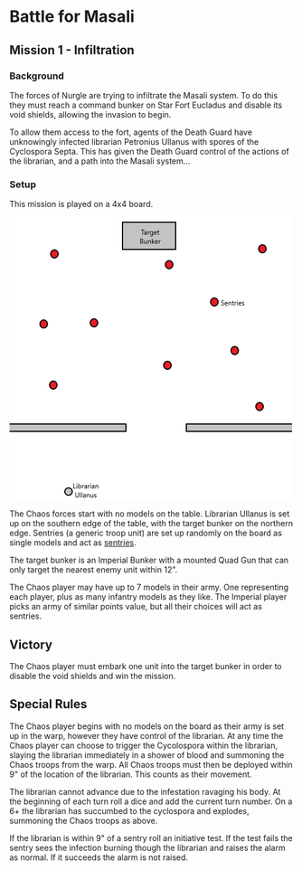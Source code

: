 # Battle for Masali
## Mission 1 - Infiltration

### Background
The forces of Nurgle are trying to infiltrate the Masali system. To do this they must reach a command bunker on Star Fort Eucladus and disable its void shields, allowing the invasion to begin.

To allow them access to the fort, agents of the Death Guard have unknowingly infected librarian Petronius Ullanus with spores of the Cyclospora Septa. This has given the Death Guard control of the actions of the librarian, and a path into the Masali system...

### Setup
This mission is played on a 4x4 board.

![Mission 1 map](./img/mission1map.png)

The Chaos forces start with no models on the table. Librarian Ullanus is set up on the southern edge of the table, with the target bunker on the northern edge. Sentries (a generic troop unit) are set up randomly on the board as single models and act as [sentries](./sentries.md).

The target bunker is an Imperial Bunker with a mounted Quad Gun that can only target the nearest enemy unit within 12".

The Chaos player may have up to 7 models in their army. One representing each player, plus as many infantry models as they like. The Imperial player picks an army of similar points value, but all their choices will act as sentries.

## Victory
The Chaos player must embark one unit into the target bunker in order to disable the void shields and win the mission.
## Special Rules
The Chaos player begins with no models on the board as their army is set up in the warp, however they have control of the librarian. At any time the Chaos player can choose to trigger the Cycolospora within the librarian, slaying the librarian immediately in a shower of blood and summoning the Chaos troops from the warp. All Chaos troops must then be deployed within 9" of the location of the librarian. This counts as their movement.

The librarian cannot advance due to the infestation ravaging his body. At the beginning of each turn roll a dice and add the current turn number. On a 6+ the librarian has succumbed to the cyclospora and explodes, summoning the Chaos troops as above.

If the librarian is within 9" of a sentry roll an initiative test. If the test fails the sentry sees the infection burning though the librarian and raises the alarm as normal. If it succeeds the alarm is not raised.